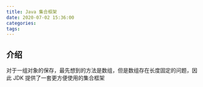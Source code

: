 ```yaml
---
title: Java 集合框架
date: 2020-07-02 15:36:00
categories: 
tags:
---
```

## 介绍
对于一组对象的保存，最先想到的方法是数组，但是数组存在长度固定的问题，因此 JDK 提供了一套更方便使用的集合框架